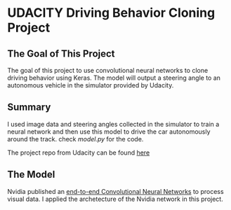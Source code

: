 # UDACITY Driving Behavior Cloning Project

## The Goal of This Project
The goal of this project to use convolutional neural networks to clone driving behavior using Keras. The model will output a steering angle to an autonomous vehicle in the simulator provided by Udacity.

## Summary
I used image data and steering angles collected in the simulator to train a neural network and then use this model to drive the car autonomously around the track. check _model.py_ for the code.

The project repo from Udacity can be found [here](https://github.com/udacity/CarND-Behavioral-Cloning-P3)

## The Model
Nvidia published an [end-to-end Convolutional Neural Networks](https://devblogs.nvidia.com/parallelforall/deep-learning-self-driving-cars/) to process visual data. I applied the archetecture of the Nvidia network in this project. 



